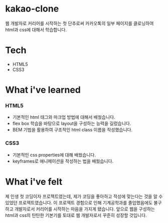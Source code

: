# kakao-clone
웹 개발자로 커리어를 시작하는 첫 단추로써 카카오톡의 일부 페이지를 클로닝하여 html과 css에 대해서 학습합니다.

# Tech
- HTML5
- CSS3

# What i've learned

### HTML5
- 기본적인 html 태그와 마크업 방법에 대해서 배웠습니다.
- flex box 학습을 바탕으로 layout을 구성하는 능력을 길렀습니다.
- BEM 기법을 활용하여 구조적인 html class 이름을 작성했습니다.

### CSS3
- 기본적인 css properties에 대해 배웠습니다.
- keyframes로 애니메이션을 작성하는 법을 배웠습니다.

# What i've felt
제 인생 첫 코딩이자 프로젝트였는데, 제가 코딩을 좋아하고 적성에 맞는다는 것을 알 수 있었던 프로젝트였습니다. 이 프로젝트 경험으로 인해 기계공학과를 졸업했음에도 불구하고 개발자로서 커리어를 시작하는 마음을 가지게 됐습니다. 앞으로 웹을 구성하는 html과 css의 탄탄한 기본기를 토대로 웹 개발자로서 꾸준히 성장할 것입니다.

